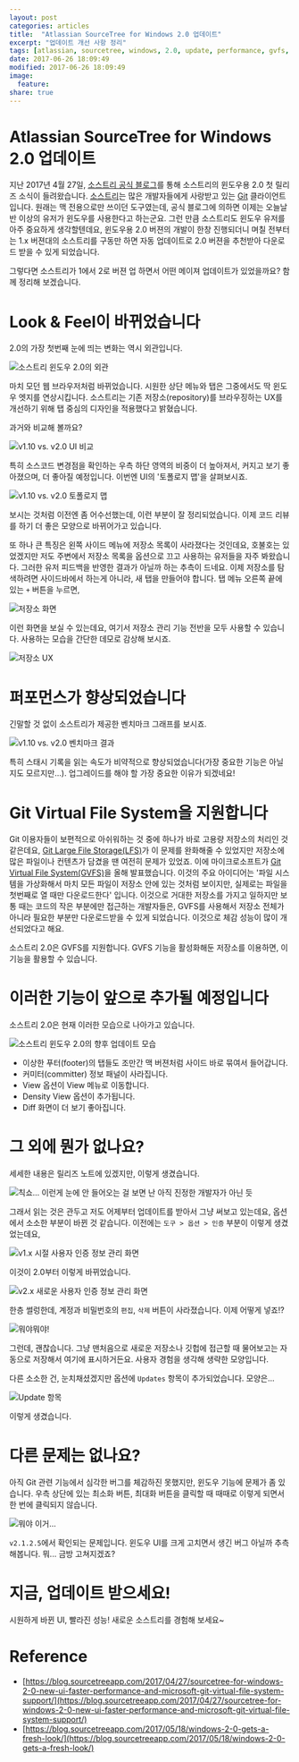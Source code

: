 ```yaml
---
layout: post
categories: articles
title:  "Atlassian SourceTree for Windows 2.0 업데이트"
excerpt: "업데이트 개선 사항 정리"
tags: [atlassian, sourcetree, windows, 2.0, update, performance, gvfs, lookandfeel, tab, 아틀라시안, 소스트리, 윈도우, 업데이트, 정리, 성능]
date: 2017-06-26 18:09:49
modified: 2017-06-26 18:09:49
image:
  feature:
share: true
---
```


# Atlassian SourceTree for Windows 2.0 업데이트

지난 2017년 4월 27일, [소스트리 공식 블로그](https://blog.sourcetreeapp.com/)를 통해 소스트리의 윈도우용 2.0 첫 릴리즈 소식이 들려왔습니다. [소스트리](https://www.sourcetreeapp.com/)는 많은 개발자들에게 사랑받고 있는 [Git](https://git-scm.com/) 클라이언트입니다. 원래는 맥 전용으로만 쓰이던 도구였는데, 공식 블로그에 의하면 이제는 오늘날 반 이상의 유저가 윈도우를 사용한다고 하는군요. 그런 만큼 소스트리도 윈도우 유저를 아주 중요하게 생각할텐데요, 윈도우용 2.0 버젼의 개발이 한창 진행되더니 며칠 전부터는 1.x 버젼대의 소스트리를 구동만 하면 자동 업데이트로 2.0 버젼을 추천받아 다운로드 받을 수 있게 되었습니다.

그렇다면 소스트리가 1에서 2로 버젼 업 하면서 어떤 메이져 업데이트가 있었을까요? 함께 정리해 보겠습니다.


# Look & Feel이 바뀌었습니다

2.0의 가장 첫번째 눈에 띄는 변화는 역시 외관입니다.

![소스트리 윈도우 2.0의 외관](/images/20170626_sourcetree2/1.png)

마치 모던 웹 브라우저처럼 바뀌었습니다. 시원한 상단 메뉴와 탭은 그중에서도 딱 윈도우 엣지를 연상시킵니다. 소스트리는 기존 저장소(repository)를 브라우징하는 UX를 개선하기 위해 탭 중심의 디자인을 적용했다고 밝혔습니다.

과거와 비교해 볼까요?

![v1.10 vs. v2.0 UI 비교](/images/20170626_sourcetree2/2.png)

특히 소스코드 변경점을 확인하는 우측 하단 영역의 비중이 더 높아져서, 커지고 보기 좋아졌으며, 더 좋아질 예정입니다. 이번엔 UI의 '토폴로지 맵'을 살펴보시죠.

![v1.10 vs. v2.0 토폴로지 맵](/images/20170626_sourcetree2/3.png)

보시는 것처럼 이전엔 좀 어수선했는데, 이런 부분이 잘 정리되었습니다. 이제 코드 리뷰를 하기 더 좋은 모양으로 바뀌어가고 있습니다.

또 하나 큰 특징은 왼쪽 사이드 메뉴에 저장소 목록이 사라졌다는 것인데요, 호불호는 있었겠지만 저도 주변에서 저장소 목록을 옵션으로 끄고 사용하는 유저들을 자주 봐왔습니다. 그러한 유저 피드백을 반영한 결과가 아닐까 하는 추측이 드네요. 이제 저장소를 탐색하려면 사이드바에서 하는게 아니라, 새 탭을 만들어야 합니다. 탭 메뉴 오른쪽 끝에 있는 `+` 버튼을 누르면,

![저장소 화면](/images/20170626_sourcetree2/4.png)

이런 화면을 보실 수 있는데요, 여기서 저장소 관리 기능 전반을 모두 사용할 수 있습니다. 사용하는 모습을 간단한 데모로 감상해 보시죠.

![저장소 UX](/images/20170626_sourcetree2/5.gif)


# 퍼포먼스가 향상되었습니다

긴말할 것 없이 소스트리가 제공한 벤치마크 그래프를 보시죠.

![v1.10 vs. v2.0 벤치마크 결과](/images/20170626_sourcetree2/6.png)

특히 스태시 기록을 읽는 속도가 비약적으로 향상되었습니다(가장 중요한 기능은 아닐지도 모르지만...). 업그레이드를 해야 할 가장 중요한 이유가 되겠네요!


# Git Virtual File System을 지원합니다

Git 이용자들이 보편적으로 아쉬워하는 것 중에 하나가 바로 고용량 저장소의 처리인 것 같은데요,  [Git Large File Storage(LFS)](https://www.atlassian.com/git/tutorials/git-lfs?_ga=2.35165153.1555218264.1498180335-1110344662.1497924048)가 이 문제를 완화해줄 수 있었지만 저장소에 많은 파일이나 컨텐츠가 담겼을 땐 여전히 문제가 있었죠. 이에 마이크로소프트가 [Git Virtual File System(GVFS)](https://blogs.msdn.microsoft.com/visualstudioalm/2017/02/03/announcing-gvfs-git-virtual-file-system/)을 올해 발표했습니다. 이것의 주요 아이디어는 '파일 시스템을 가상화해서 마치 모든 파일이 저장소 안에 있는 것처럼 보이지만, 실제로는 파일을 첫번째로 열 때만 다운로드한다' 입니다. 이것으로 거대한 저장소를 가지고 일하지만 보통 때는 코드의 작은 부분에만 접근하는 개발자들은, GVFS를 사용해서 저장소 전체가 아니라 필요한 부분만 다운로드받을 수 있게 되었습니다. 이것으로 체감 성능이 많이 개선되었다고 해요.

소스트리 2.0은 GVFS를 지원합니다. GVFS 기능을 활성화해둔 저장소를 이용하면, 이 기능을 활용할 수 있습니다.


# 이러한 기능이 앞으로 추가될 예정입니다

소스트리 2.0은 현재 이러한 모습으로 나아가고 있습니다.

![소스트리 윈도우 2.0의 향후 업데이트 모습](/images/20170626_sourcetree2/7.png)

- 이상한 푸터(footer)의 탭들도 조만간 맥 버젼처럼 사이드 바로 묶여서 들어갑니다.
- 커미터(committer) 정보 패널이 사라집니다.
- View 옵션이 View 메뉴로 이동합니다.
- Density View 옵션이 추가됩니다.
- Diff 화면이 더 보기 좋아집니다.


# 그 외에 뭔가 없나요?

세세한 내용은 릴리즈 노트에 있겠지만, 이렇게 생겼습니다.

![칙쇼... 이런게 눈에 안 들어오는 걸 보면 난 아직 진정한 개발자가 아닌 듯](/images/20170626_sourcetree2/8.png)

그래서 읽는 것은 관두고 저도 어제부터 업데이트를 받아서 그냥 써보고 있는데요, 옵션에서 소소한 부분이 바뀐 것 같습니다. 이전에는 `도구 > 옵션 > 인증`  부분이 이렇게 생겼었는데요,

![v1.x 시절 사용자 인증 정보 관리 화면](/images/20170626_sourcetree2/9.png)

이것이 2.0부터 이렇게 바뀌었습니다.

![v2.x 새로운 사용자 인증 정보 관리 화면](/images/20170626_sourcetree2/10.png)

한층 썰렁한데, 계정과 비밀번호의 `편집`, `삭제` 버튼이 사라졌습니다. 이제 어떻게 넣죠!?

![뭐야뭐야!](/images/20170626_sourcetree2/11.gif)

그런데, 괜찮습니다. 그냥 맨처음으로 새로운 저장소나 깃헙에 접근할 때 물어보고는 자동으로 저장해서 여기에 표시하거든요. 사용자 경험을 생각해 생략한 모양입니다.

다른 소소한 건, 눈치채셨겠지만 옵션에 `Updates` 항목이 추가되었습니다. 모양은...

![Update 항목](/images/20170626_sourcetree2/12.png)

이렇게 생겼습니다.


# 다른 문제는 없나요?

아직 Git 관련 기능에서 심각한 버그를 체감하진 못했지만, 윈도우 기능에 문제가 좀 있습니다. 우측 상단에 있는 최소화 버튼, 최대화 버튼을 클릭할 때 때때로 이렇게 되면서 한 번에 클릭되지 않습니다.

![뭐야 이거...](/images/20170626_sourcetree2/13.png)

`v2.1.2.5`에서 확인되는 문제입니다. 윈도우 UI를 크게 고치면서 생긴 버그 아닐까 추측해봅니다. 뭐... 금방 고쳐지겠죠?


# 지금, 업데이트 받으세요!

시원하게 바뀐 UI, 빨라진 성능! 새로운 소스트리를 경험해 보세요~


# Reference

* [https://blog.sourcetreeapp.com/2017/04/27/sourcetree-for-windows-2-0-new-ui-faster-performance-and-microsoft-git-virtual-file-system-support/](https://blog.sourcetreeapp.com/2017/04/27/sourcetree-for-windows-2-0-new-ui-faster-performance-and-microsoft-git-virtual-file-system-support/)
* [https://blog.sourcetreeapp.com/2017/05/18/windows-2-0-gets-a-fresh-look/](https://blog.sourcetreeapp.com/2017/05/18/windows-2-0-gets-a-fresh-look/)
